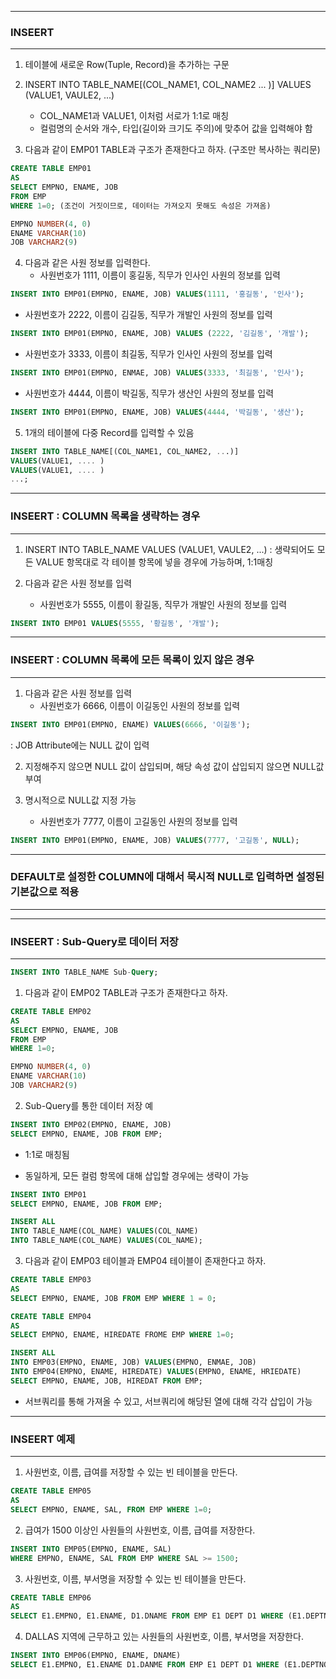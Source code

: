 -----
### INSEERT
-----
1. 테이블에 새로운 Row(Tuple, Record)을 추가하는 구문
2. INSERT INTO TABLE_NAME[(COL_NAME1, COL_NAME2 ... )] VALUES (VALUE1, VAULE2, ...)
   - COL_NAME1과 VALUE1, 이처럼 서로가 1:1로 매칭
   - 컬럼명의 순서와 개수, 타입(길이와 크기도 주의)에 맞추어 값을 입력해야 함
     
3. 다음과 같이 EMP01 TABLE과 구조가 존재한다고 하자. (구조만 복사하는 쿼리문)
```sql
CREATE TABLE EMP01
AS
SELECT EMPNO, ENAME, JOB
FROM EMP
WHERE 1=0; (조건이 거짓이므로, 데이터는 가져오지 못해도 속성은 가져옴)
```

```sql
EMPNO NUMBER(4, 0)
ENAME VARCHAR(10)
JOB VARCHAR2(9)
```

4. 다음과 같은 사원 정보를 입력한다.
   - 사원번호가 1111, 이름이 홍길동, 직무가 인사인 사원의 정보를 입력
```sql
INSERT INTO EMP01(EMPNO, ENAME, JOB) VALUES(1111, '홍길동', '인사');
```

  - 사원번호가 2222, 이름이 김길동, 직무가 개발인 사원의 정보를 입력
```sql
INSERT INTO EMP01(EMPNO, ENAME, JOB) VALUES (2222, '김길동', '개발');
```

  - 사원번호가 3333, 이름이 최길동, 직무가 인사인 사원의 정보를 입력
```sql
INSERT INTO EMP01(EMPNO, ENMAE, JOB) VALUES(3333, '최길동', '인사');
```

  - 사원번호가 4444, 이름이 박길동, 직무가 생산인 사원의 정보를 입력
```sql
INSERT INTO EMP01(EMPNO, ENAME, JOB) VALUES(4444, '박길동', '생산');
```

5. 1개의 테이블에 다중 Record를 입력할 수 있음
```sql
INSERT INTO TABLE_NAME[(COL_NAME1, COL_NAME2, ...)]
VALUES(VALUE1, .... )
VALUES(VALUE1, .... )
...;
```

-----
### INSEERT : COLUMN 목록을 생략하는 경우
-----
1. INSERT INTO TABLE_NAME VALUES (VALUE1, VAULE2, ...)
   : 생략되어도 모든 VALUE 항목대로 각 테이블 항목에 넣을 경우에 가능하며, 1:1매칭

2. 다음과 같은 사원 정보를 입력
   - 사원번호가 5555, 이름이 황길동, 직무가 개발인 사원의 정보를 입력
```sql
INSERT INTO EMP01 VALUES(5555, '황길동', '개발');
```

-----
### INSEERT : COLUMN 목록에 모든 목록이 있지 않은 경우
-----
1. 다음과 같은 사원 정보를 입력
   - 사원번호가 6666, 이름이 이길동인 사원의 정보를 입력
```sql
INSERT INTO EMP01(EMPNO, ENAME) VALUES(6666, '이길동');
```
  : JOB Attribute에는 NULL 값이 입력   

2. 지정해주지 않으면 NULL 값이 삽입되며, 해당 속성 값이 삽입되지 않으면 NULL값 부여

3. 명시적으로 NULL값 지정 가능
   - 사원번호가 7777, 이름이 고길동인 사원의 정보를 입력
```sql
INSERT INTO EMP01(EMPNO, ENAME, JOB) VALUES(7777, '고길동', NULL);
```

-----
### DEFAULT로 설정한 COLUMN에 대해서 묵시적 NULL로 입력하면 설정된 기본값으로 적용
-----

-----
### INSEERT : Sub-Query로 데이터 저장
-----
```sql
INSERT INTO TABLE_NAME Sub-Query;
```

1. 다음과 같이 EMP02 TABLE과 구조가 존재한다고 하자.
```sql
CREATE TABLE EMP02
AS
SELECT EMPNO, ENAME, JOB
FROM EMP
WHERE 1=0;
```

```sql
EMPNO NUMBER(4, 0)
ENAME VARCHAR(10)
JOB VARCHAR2(9)
```

2. Sub-Query를 통한 데이터 저장 예
```sql
INSERT INTO EMP02(EMPNO, ENAME, JOB)
SELECT EMPNO, ENAME, JOB FROM EMP;
```
   - 1:1로 매칭됨

   - 동일하게, 모든 컬럼 항목에 대해 삽입할 경우에는 생략이 가능
```sql
INSERT INTO EMP01
SELECT EMPNO, ENAME, JOB FROM EMP;
```


```sql
INSERT ALL
INTO TABLE_NAME(COL_NAME) VALUES(COL_NAME)
INTO TABLE_NAME(COL_NAME) VALUES(COL_NAME);
```
3. 다음과 같이 EMP03 테이블과 EMP04 테이블이 존재한다고 하자.
```sql
CREATE TABLE EMP03
AS
SELECT EMPNO, ENAME, JOB FROM EMP WHERE 1 = 0;
```
```sql
CREATE TABLE EMP04
AS
SELECT EMPNO, ENAME, HIREDATE FROME EMP WHERE 1=0;
```

```sql
INSERT ALL
INTO EMP03(EMPNO, ENAME, JOB) VALUES(EMPNO, ENMAE, JOB)
INTO EMP04(EMPNO, ENAME, HIREDATE) VALUES(EMPNO, ENAME, HRIEDATE)
SELECT EMPNO, ENAME, JOB, HIREDAT FROM EMP;
```
   - 서브쿼리를 통해 가져올 수 있고, 서브쿼리에 해당된 열에 대해 각각 삽입이 가능

-----
### INSEERT 예제
-----
1. 사원번호, 이름, 급여를 저장할 수 있는 빈 테이블을 만든다.
```sql
CREATE TABLE EMP05
AS
SELECT EMPNO, ENAME, SAL, FROM EMP WHERE 1=0;
```

2. 급여가 1500 이상인 사원들의 사원번호, 이름, 급여를 저장한다.
```sql
INSERT INTO EMP05(EMPNO, ENAME, SAL)
WHERE EMPNO, ENAME, SAL FROM EMP WHERE SAL >= 1500;
```

3. 사원번호, 이름, 부서명을 저장할 수 있는 빈 테이블을 만든다.
```sql
CREATE TABLE EMP06
AS
SELECT E1.EMPNO, E1.ENAME, D1.DNAME FROM EMP E1 DEPT D1 WHERE (E1.DEPTNO = D1.DEPTNO) AND (1 = 0);
```

4. DALLAS 지역에 근무하고 있는 사원들의 사원번호, 이름, 부서명을 저장한다.
```sql
INSERT INTO EMP06(EMPNO, ENAME, DNAME)
SELECT E1.EMPNO, E1.ENAME D1.DANME FROM EMP E1 DEPT D1 WHERE (E1.DEPTNO = D1.DEPTNO) AND (D1.LOC = 'DALLAS');  
